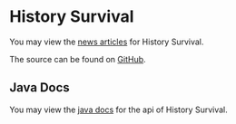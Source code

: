 # History Survival

You may view the [news articles](/news) for History Survival.

The source can be found on [GitHub](https://github.com/ajh123-development/HistorySurvival).

## Java Docs
You may view the [java docs](/history_survival/javadoc/index.html) for the api of History Survival.